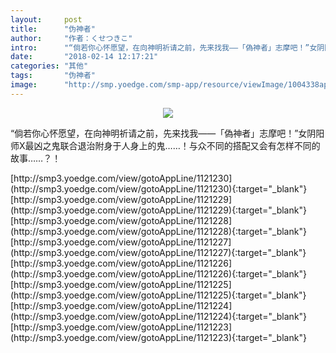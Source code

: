 ```yaml
---
layout:     post
title:      "伪神者"
author:     "作者：くせつきこ"
intro:      "“倘若你心怀愿望，在向神明祈请之前，先来找我——「偽神者」志摩吧！”女阴阳师X最凶之鬼联合退治附身于人身上的鬼……！与众不同的搭配又会有怎样不同的故事……？！"
date:       "2018-02-14 12:17:21"
categories: "其他"
tags:       "伪神者"
image:      "http://smp.yoedge.com/smp-app/resource/viewImage/1004338appline.png"
---
```

<div style="text-align: center">
<p><img src="http://smp.yoedge.com/smp-app/resource/viewImage/1004338appline.png"/></p>
</div>
<p class="post-meta">
<span>“倘若你心怀愿望，在向神明祈请之前，先来找我——「偽神者」志摩吧！”女阴阳师X最凶之鬼联合退治附身于人身上的鬼……！与众不同的搭配又会有怎样不同的故事……？！</span>
</p>
[http://smp3.yoedge.com/view/gotoAppLine/1121230](http://smp3.yoedge.com/view/gotoAppLine/1121230){:target="_blank"}
[http://smp3.yoedge.com/view/gotoAppLine/1121229](http://smp3.yoedge.com/view/gotoAppLine/1121229){:target="_blank"}
[http://smp3.yoedge.com/view/gotoAppLine/1121228](http://smp3.yoedge.com/view/gotoAppLine/1121228){:target="_blank"}
[http://smp3.yoedge.com/view/gotoAppLine/1121227](http://smp3.yoedge.com/view/gotoAppLine/1121227){:target="_blank"}
[http://smp3.yoedge.com/view/gotoAppLine/1121226](http://smp3.yoedge.com/view/gotoAppLine/1121226){:target="_blank"}
[http://smp3.yoedge.com/view/gotoAppLine/1121225](http://smp3.yoedge.com/view/gotoAppLine/1121225){:target="_blank"}
[http://smp3.yoedge.com/view/gotoAppLine/1121224](http://smp3.yoedge.com/view/gotoAppLine/1121224){:target="_blank"}
[http://smp3.yoedge.com/view/gotoAppLine/1121223](http://smp3.yoedge.com/view/gotoAppLine/1121223){:target="_blank"}


